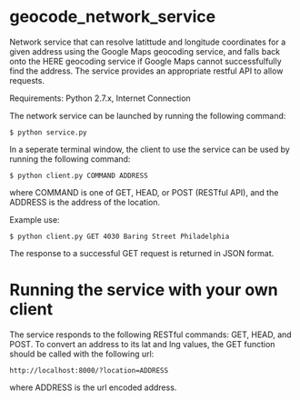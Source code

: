 # geocode_network_service
Network service that can resolve latittude and longitude coordinates for a given address using the Google Maps geocoding service, and falls back onto the HERE geocoding service if Google Maps cannot successfulfully find the address. The service provides an appropriate restful API to allow requests.

Requirements: Python 2.7.x, Internet Connection

The network service can be launched by running the following command:
```
$ python service.py
```

In a seperate terminal window, the client to use the service can be used by running the following command:

```
$ python client.py COMMAND ADDRESS
```

where COMMAND is one of GET, HEAD, or POST (RESTful API), and the ADDRESS is the address of the location.

Example use:

```
$ python client.py GET 4030 Baring Street Philadelphia
```

The response to a successful GET request is returned in JSON format. 

# Running the service with your own client

The service responds to the following RESTful commands: GET, HEAD, and POST. To convert an address to its lat and lng values, the GET function should be called with the following url:

```
http://localhost:8000/?location=ADDRESS
```

where ADDRESS is the url encoded address.